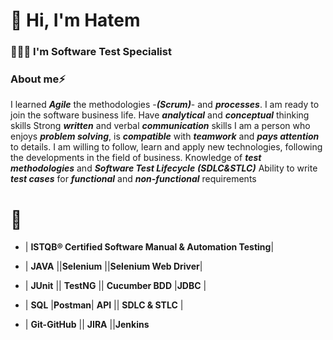 # 👋 Hi, I'm Hatem 


### 👨🏻‍💻 I'm Software Test Specialist 

### About me⚡

I learned ***Agile*** the methodologies -***(Scrum)***- and ***processes***. I am ready to join the software business life.
Have ***analytical*** and ***conceptual*** thinking skills
Strong ***written*** and verbal ***communication*** skills
I am a person who enjoys ***problem solving***, is  ***compatible*** with  ***teamwork*** and  ***pays attention*** to details.
I am willing to follow, learn and apply new technologies, following the developments in the field of business.
Knowledge of  ***test methodologies*** and  ***Software Test Lifecycle*** ***(SDLC&STLC)***
Ability to write ***test cases*** for ***functional*** and ***non-functional*** requirements

   # 🤠 
   
* | **ISTQB® Certified Software Manual & Automation Testing**|

* | **JAVA** ||**Selenium** ||**Selenium Web Driver**|

* | **JUnit** || **TestNG** || **Cucumber BDD** |**JDBC** |

* | **SQL** |**Postman**| **API** || **SDLC & STLC** |

* | **Git-GitHub** || **JIRA** ||**Jenkins** 
